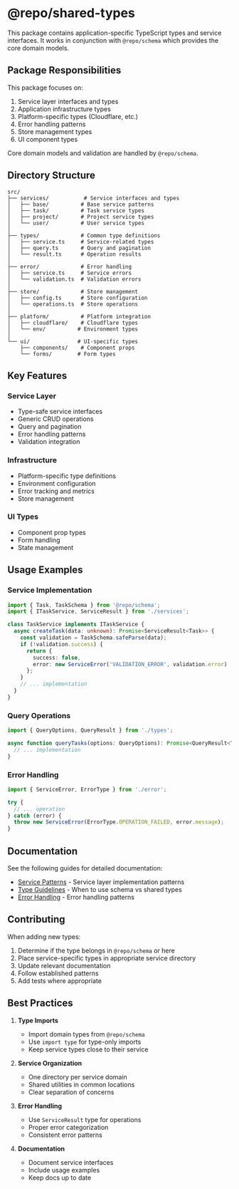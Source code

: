 # @repo/shared-types

This package contains application-specific TypeScript types and service interfaces. It works in conjunction with `@repo/schema` which provides the core domain models.

## Package Responsibilities

This package focuses on:
1. Service layer interfaces and types
2. Application infrastructure types
3. Platform-specific types (Cloudflare, etc.)
4. Error handling patterns
5. Store management types
6. UI component types

Core domain models and validation are handled by `@repo/schema`.

## Directory Structure

```
src/
├── services/           # Service interfaces and types
│   ├── base/          # Base service patterns
│   ├── task/          # Task service types
│   ├── project/       # Project service types
│   └── user/          # User service types
│
├── types/             # Common type definitions
│   ├── service.ts     # Service-related types
│   ├── query.ts       # Query and pagination
│   └── result.ts      # Operation results
│
├── error/             # Error handling
│   ├── service.ts     # Service errors
│   └── validation.ts  # Validation errors
│
├── store/             # Store management
│   ├── config.ts      # Store configuration
│   └── operations.ts  # Store operations
│
├── platform/          # Platform integration
│   ├── cloudflare/    # Cloudflare types
│   └── env/          # Environment types
│
└── ui/               # UI-specific types
    ├── components/    # Component props
    └── forms/        # Form types
```

## Key Features

### Service Layer
- Type-safe service interfaces
- Generic CRUD operations
- Query and pagination
- Error handling patterns
- Validation integration

### Infrastructure
- Platform-specific type definitions
- Environment configuration
- Error tracking and metrics
- Store management

### UI Types
- Component prop types
- Form handling
- State management

## Usage Examples

### Service Implementation
```typescript
import { Task, TaskSchema } from '@repo/schema';
import { ITaskService, ServiceResult } from './services';

class TaskService implements ITaskService {
  async createTask(data: unknown): Promise<ServiceResult<Task>> {
    const validation = TaskSchema.safeParse(data);
    if (!validation.success) {
      return {
        success: false,
        error: new ServiceError('VALIDATION_ERROR', validation.error)
      };
    }
    // ... implementation
  }
}
```

### Query Operations
```typescript
import { QueryOptions, QueryResult } from './types';

async function queryTasks(options: QueryOptions): Promise<QueryResult<Task>> {
  // ... implementation
}
```

### Error Handling
```typescript
import { ServiceError, ErrorType } from './error';

try {
  // ... operation
} catch (error) {
  throw new ServiceError(ErrorType.OPERATION_FAILED, error.message);
}
```

## Documentation

See the following guides for detailed documentation:
- [Service Patterns](./docs/SERVICE_PATTERNS.md) - Service layer implementation patterns
- [Type Guidelines](./docs/TYPES_GUIDELINES.md) - When to use schema vs shared types
- [Error Handling](./docs/ERROR_HANDLING.md) - Error handling patterns

## Contributing

When adding new types:
1. Determine if the type belongs in `@repo/schema` or here
2. Place service-specific types in appropriate service directory
3. Update relevant documentation
4. Follow established patterns
5. Add tests where appropriate

## Best Practices

1. **Type Imports**
   - Import domain types from `@repo/schema`
   - Use `import type` for type-only imports
   - Keep service types close to their service

2. **Service Organization**
   - One directory per service domain
   - Shared utilities in common locations
   - Clear separation of concerns

3. **Error Handling**
   - Use `ServiceResult` type for operations
   - Proper error categorization
   - Consistent error patterns

4. **Documentation**
   - Document service interfaces
   - Include usage examples
   - Keep docs up to date 